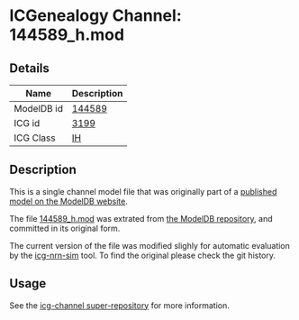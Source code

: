 # ICGenealogy Channel: 144589\_h.mod

## Details

Name | Description
---- | -----------
ModelDB id | [144589](http://senselab.med.yale.edu/ModelDB/ShowModel.cshtml?model=144589)
ICG id | [3199](http://icg.neurotheory.ox.ac.uk/channels/4/3199)
ICG Class | [IH](http://icg.neurotheory.ox.ac.uk/channels/4)

## Description

This is a single channel model file that was originally part of a [published model on the ModelDB website](http://senselab.med.yale.edu/mModelDB/ShowModel.cshtml?model=144589).


The file [144589\_h.mod](144589_h.mod) was extrated from [the ModelDB repository](http://senselab.med.yale.edu/ModelDB/ShowModel.cshtml?model=144589), and committed in its original form.

The current version of the file was modified slighly for automatic evaluation by the [icg-nrn-sim](https://github.com/icgenealogy/icg-nrn-sim) tool. To find the original please check the git history.


## Usage

See the [icg-channel super-repository](https://github.com/icgenealogy/icg-channels) for more information.